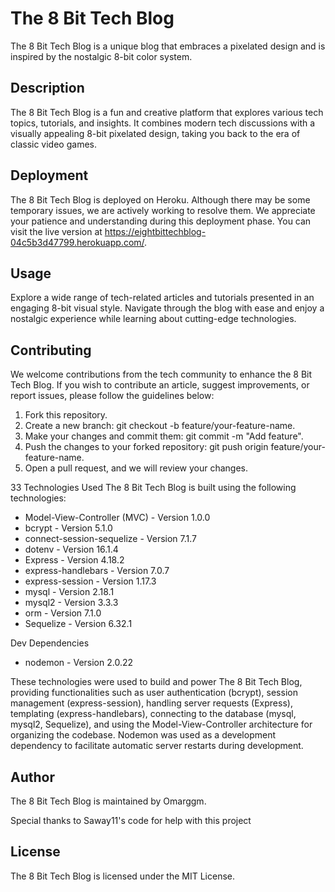 # The 8 Bit Tech Blog

The 8 Bit Tech Blog is a unique blog that embraces a pixelated design and is inspired by the nostalgic 8-bit color system.

## Description

The 8 Bit Tech Blog is a fun and creative platform that explores various tech topics, tutorials, and insights. It combines modern tech discussions with a visually appealing 8-bit pixelated design, taking you back to the era of classic video games.

## Deployment
The 8 Bit Tech Blog is deployed on Heroku. Although there may be some temporary issues, we are actively working to resolve them. We appreciate your patience and understanding during this deployment phase. You can visit the live version at https://eightbittechblog-04c5b3d47799.herokuapp.com/.

## Usage
Explore a wide range of tech-related articles and tutorials presented in an engaging 8-bit visual style. Navigate through the blog with ease and enjoy a nostalgic experience while learning about cutting-edge technologies.

## Contributing
We welcome contributions from the tech community to enhance the 8 Bit Tech Blog. If you wish to contribute an article, suggest improvements, or report issues, please follow the guidelines below:

1. Fork this repository.
2. Create a new branch: git checkout -b feature/your-feature-name.
3. Make your changes and commit them: git commit -m "Add feature".
4. Push the changes to your forked repository: git push origin feature/your-feature-name.
5. Open a pull request, and we will review your changes.


33 Technologies Used
The 8 Bit Tech Blog is built using the following technologies:

- Model-View-Controller (MVC) - Version 1.0.0
- bcrypt - Version 5.1.0
- connect-session-sequelize - Version 7.1.7
- dotenv - Version 16.1.4
- Express - Version 4.18.2
- express-handlebars - Version 7.0.7
- express-session - Version 1.17.3
- mysql - Version 2.18.1
- mysql2 - Version 3.3.3
- orm - Version 7.1.0
- Sequelize - Version 6.32.1
  
Dev Dependencies
- nodemon - Version 2.0.22

These technologies were used to build and power The 8 Bit Tech Blog, providing functionalities such as user authentication (bcrypt), session management (express-session), handling server requests (Express), templating (express-handlebars), connecting to the database (mysql, mysql2, Sequelize), and using the Model-View-Controller architecture for organizing the codebase. Nodemon was used as a development dependency to facilitate automatic server restarts during development.
 
## Author
The 8 Bit Tech Blog is maintained by Omarggm.

Special thanks to Saway11's code for help with this project

## License
The 8 Bit Tech Blog is licensed under the MIT License.
